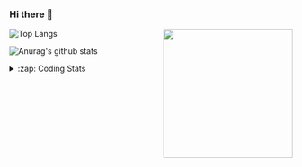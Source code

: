 ### Hi there 👋

<!--
**tao8687/tao8687** is a ✨ _special_ ✨ repository because its `README.md` (this file) appears on your GitHub profile.

Here are some ideas to get you started:

- 🔭 I’m currently working on ...
- 🌱 I’m currently learning ...
- 👯 I’m looking to collaborate on ...
- 🤔 I’m looking for help with ...
- 💬 Ask me about ...
- 📫 How to reach me: ...
- 😄 Pronouns: ...
- ⚡ Fun fact: ...
-->

<img align='right' src="https://media.giphy.com/media/M9gbBd9nbDrOTu1Mqx/giphy.gif" width="230">

![Top Langs](https://github-readme-stats.vercel.app/api/top-langs/?username=tao8687&layout=compact&title_color=23238E&text_color=A67D3D)

![Anurag's github stats](https://github-readme-stats.vercel.app/api?username=tao8687&show_icons=true&&text_color=A67D3D&title_color=23238E&show_icons=false&count_private=true&hide=stars)

<details>
  <summary>:zap: Coding Stats</summary>
  <b>
<!--START_SECTION:waka-->
```text
Week: 17 December, 2020 - 24 December, 2020

Other    3 hrs 25 mins   ███████░░░░░░░░░░░░░░░░░░   28.46 % 
Bash     2 hrs 25 mins   █████░░░░░░░░░░░░░░░░░░░░   20.14 % 
XML      1 hr 56 mins    ████░░░░░░░░░░░░░░░░░░░░░   16.16 % 
Python   1 hr 45 mins    ███▓░░░░░░░░░░░░░░░░░░░░░   14.58 % 
Lua      36 mins         █▒░░░░░░░░░░░░░░░░░░░░░░░   05.06 % 
```
<!--END_SECTION:waka-->
</details>
